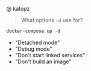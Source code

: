 @ katopz
> What options `-d` use for?
```js
docker-compose up -d
```
- "Detached mode"
- "Debug mode"
- "Don't start linked services"
- "Don't build an image"
